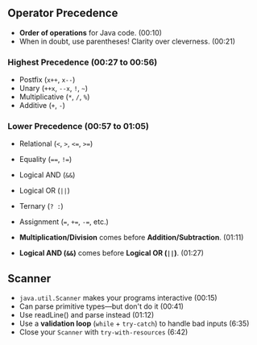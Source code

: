 ## Operator Precedence

- **Order of operations** for Java code. (00:10)
- When in doubt, use parentheses! Clarity over cleverness. (00:21)

### **Highest Precedence** (00:27 to 00:56)
- Postfix (`x++`, `x--`)
- Unary (`++x`, `--x`, `!`, `~`)
- Multiplicative (`*`, `/`, `%`)
- Additive (`+`, `-`)

### **Lower Precedence** (00:57 to 01:05)
- Relational (`<`, `>`, `<=`, `>=`)
- Equality (`==`, `!=`)
- Logical AND (`&&`)
- Logical OR (`||`)
- Ternary (`? :`)
- Assignment (`=`, `+=`, `-=`, etc.)

- **Multiplication/Division** comes before **Addition/Subtraction**. (01:11)
- **Logical AND (`&&`)** comes before **Logical OR (`||`)**. (01:27)

## Scanner

- `java.util.Scanner` makes your programs interactive (00:15)
- Can parse primitive types—but don't do it (00:41)
- Use readLine() and parse instead (01:12)
- Use a **validation loop** (`while` + `try-catch`) to handle bad inputs (6:35)
- Close your `Scanner` with `try-with-resources` (6:42)

